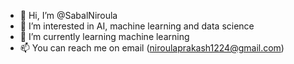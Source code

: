 - 👋 Hi, I’m @SabalNiroula
- 👀 I’m interested in AI, machine learning and data science
- 🌱 I’m currently learning machine learning
- 📫 You can reach me on email (niroulaprakash1224@gmail.com)

<!---
SabalNiroula/SabalNiroula is a ✨ special ✨ repository because its `README.md` (this file) appears on your GitHub profile.
You can click the Preview link to take a look at your changes.
--->
